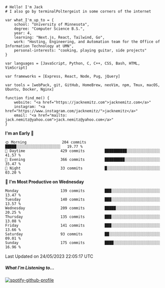 ```
# Hello! I'm Jack
# I also go by terminalPoltergeist in some corners of the internet

var what_I'm_up_to = {
    school: "University of Minnesota",
    degree: "Computer Science B.S.",
    year: 4,
    learning: "Next.js, React, Tailwind, Go",
    work: "Hosting, Engineering, and Automation team for the Office of Information Technology at UMN",
    personal-interests: "cooking, playing guitar, side projects"
}

var languages = [JavaScript, Python, C, C++, CSS, Bash, HTML, VimScript]

var frameworks = [Express, React, Node, Pug, jQuery]

var tools = [webPack, git, GitHub, HomeBrew, neoVim, npm, Tmux, macOS, Ubuntu, Docker, Nginx]

function find_me() {
    website: "<a href="https://jacknemitz.com">jacknemitz.com</a>"
    instagram: "<a href="https://www.instagram.com/jacknemitz/">jacknemitz</a>"
    email: "<a href="mailto: jack.nemitz@yahoo.com">jack.nemitz@yahoo.com</a>"
}
```

<!--START_SECTION:waka-->
**I'm an Early 🐤** 

```text
🌞 Morning                204 commits         █████░░░░░░░░░░░░░░░░░░░░   19.77 % 
🌆 Daytime                429 commits         ██████████░░░░░░░░░░░░░░░   41.57 % 
🌃 Evening                366 commits         █████████░░░░░░░░░░░░░░░░   35.47 % 
🌙 Night                  33 commits          █░░░░░░░░░░░░░░░░░░░░░░░░   03.20 % 
```
📅 **I'm Most Productive on Wednesday** 

```text
Monday                   139 commits         ███░░░░░░░░░░░░░░░░░░░░░░   13.47 % 
Tuesday                  140 commits         ███░░░░░░░░░░░░░░░░░░░░░░   13.57 % 
Wednesday                209 commits         █████░░░░░░░░░░░░░░░░░░░░   20.25 % 
Thursday                 135 commits         ███░░░░░░░░░░░░░░░░░░░░░░   13.08 % 
Friday                   141 commits         ███░░░░░░░░░░░░░░░░░░░░░░   13.66 % 
Saturday                 93 commits          ██░░░░░░░░░░░░░░░░░░░░░░░   09.01 % 
Sunday                   175 commits         ████░░░░░░░░░░░░░░░░░░░░░   16.96 % 
```



 Last Updated on 24/05/2023 22:05:17 UTC
<!--END_SECTION:waka-->

##### What I'm Listening to...

[![spotify-github-profile](https://spotify-github-profile.vercel.app/api/view?uid=jack.nemitz&cover_image=true&show_offline=true&bar_color=53b14f&bar_color_cover=false&background_color=121212FF)](https://spotify-github-profile.vercel.app/api/view?uid=jack.nemitz&redirect=true)


